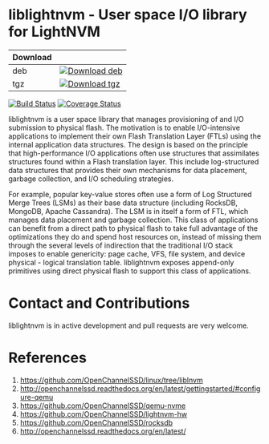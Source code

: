 # liblightnvm - User space I/O library for LightNVM

| Download ||
|------|---|
| deb  | [![Download deb](https://api.bintray.com/packages/openchannelssd/debs/liblightnvm/images/download.svg) ](https://bintray.com/openchannelssd/debs/liblightnvm/_latestVersion) |
| tgz  | [![Download tgz](https://api.bintray.com/packages/openchannelssd/binaries/liblightnvm/images/download.svg) ](https://bintray.com/openchannelssd/binaries/liblightnvm/_latestVersion) |

[![Build Status](https://travis-ci.org/OpenChannelSSD/liblightnvm.svg?branch=master)](https://travis-ci.org/OpenChannelSSD/liblightnvm)
[![Coverage Status](https://coveralls.io/repos/github/OpenChannelSSD/liblightnvm/badge.svg?branch=master)](https://coveralls.io/github/OpenChannelSSD/liblightnvm?branch=master)

liblightnvm is a user space library that manages provisioning of and I/O
submission to physical flash. The motivation is to enable I/O-intensive
applications to implement their own Flash Translation Layer (FTLs) using the
internal application data structures.  The design is based on the principle that
high-performance I/O applications often use structures that assimilates
structures found within a Flash translation layer. This include log-structured
data structures that provides their own mechanisms for data placement, garbage
collection, and I/O scheduling strategies.  

For example, popular key-value stores often use a form of Log Structured Merge
Trees (LSMs) as their base data structure (including RocksDB, MongoDB, Apache
Cassandra). The LSM is in itself a form of FTL, which manages data placement and
garbage collection.  This class of applications can benefit from a direct path
to physical flash to take full advantage of the optimizations they do and spend
host resources on, instead of missing them through the several levels of
indirection that the traditional I/O stack imposes to enable genericity: page
cache, VFS, file system, and device physical - logical translation table.
liblightnvm exposes append-only primitives using direct physical flash to
support this class of applications.

# Contact and Contributions

liblightnvm is in active development and pull requests are very welcome.

# References

   1. https://github.com/OpenChannelSSD/linux/tree/liblnvm 
   2. http://openchannelssd.readthedocs.org/en/latest/gettingstarted/#configure-qemu
   3. https://github.com/OpenChannelSSD/qemu-nvme
   4. https://github.com/OpenChannelSSD/lightnvm-hw
   5. https://github.com/OpenChannelSSD/rocksdb
   6. http://openchannelssd.readthedocs.org/en/latest/
